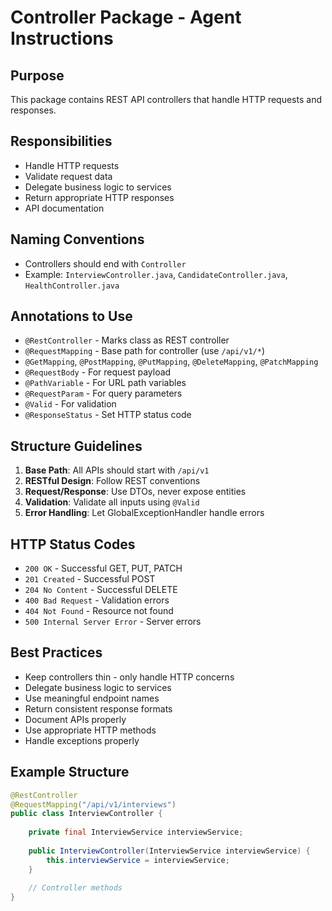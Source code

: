 # Controller Package - Agent Instructions

## Purpose
This package contains REST API controllers that handle HTTP requests and responses.

## Responsibilities
- Handle HTTP requests
- Validate request data
- Delegate business logic to services
- Return appropriate HTTP responses
- API documentation

## Naming Conventions
- Controllers should end with `Controller`
- Example: `InterviewController.java`, `CandidateController.java`, `HealthController.java`

## Annotations to Use
- `@RestController` - Marks class as REST controller
- `@RequestMapping` - Base path for controller (use `/api/v1/*`)
- `@GetMapping`, `@PostMapping`, `@PutMapping`, `@DeleteMapping`, `@PatchMapping`
- `@RequestBody` - For request payload
- `@PathVariable` - For URL path variables
- `@RequestParam` - For query parameters
- `@Valid` - For validation
- `@ResponseStatus` - Set HTTP status code

## Structure Guidelines
1. **Base Path**: All APIs should start with `/api/v1`
2. **RESTful Design**: Follow REST conventions
3. **Request/Response**: Use DTOs, never expose entities
4. **Validation**: Validate all inputs using `@Valid`
5. **Error Handling**: Let GlobalExceptionHandler handle errors

## HTTP Status Codes
- `200 OK` - Successful GET, PUT, PATCH
- `201 Created` - Successful POST
- `204 No Content` - Successful DELETE
- `400 Bad Request` - Validation errors
- `404 Not Found` - Resource not found
- `500 Internal Server Error` - Server errors

## Best Practices
- Keep controllers thin - only handle HTTP concerns
- Delegate business logic to services
- Use meaningful endpoint names
- Return consistent response formats
- Document APIs properly
- Use appropriate HTTP methods
- Handle exceptions properly

## Example Structure
```java
@RestController
@RequestMapping("/api/v1/interviews")
public class InterviewController {
    
    private final InterviewService interviewService;
    
    public InterviewController(InterviewService interviewService) {
        this.interviewService = interviewService;
    }
    
    // Controller methods
}
```

